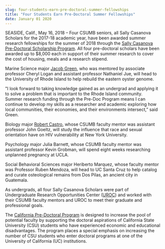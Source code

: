 ```yaml
---
slug: four-students-earn-pre-doctoral-summer-fellowships
title: "Four Students Earn Pre-Doctoral Summer Fellowships"
date: January 01 2020
---
```


<p>SEASIDE, Calif., May 16, 2018 – Four CSUMB seniors, all Sally Casanova Scholars for the 2017-18 academic year, have been awarded summer research fellowships for the summer of 2018 through the <a href="http://www.calstate.edu/predoc/scholars/">Sally Casanova Pre-Doctoral Scholarship Program</a>. All four pre-doctoral scholars  have been awarded up to $8,000 each in support of their summer research to cover the cost of housing, meals and a research stipend.</p><p>Marine Science major <a href="https://csumb.edu/naturalsciences/jacob-green-recipient-sally-casanova-pre-doctoral-scholarship">Jacob Green</a>, who was mentored by associate professor Cheryl Logan and assistant professor Nathaniel Jue, will head to the University of Rhode Island to help rebuild the eastern oyster genome.</p><p>"I look forward to taking knowledge gained as an undergrad and applying it to solve a problem that is important to the Rhode Island community. Summer research funding through the Pre-Doc Program means I can continue to develop my skills as a researcher and academic exploring how local communities, their economies, and their environments intersect,” said Green.</p><p>Biology major <a href="https://robertcastroblog.wordpress.com/">Robert Castro</a>, whose CSUMB faculty mentor was assistant professor John Goeltz, will study the influence that race and sexual orientation have on HIV vulnerability at New York University.</p><p>Psychology major Julia Barnett, whose CSUMB faculty mentor was assistant professor Kevin Grobman, will spend eight weeks researching unplanned pregnancy at UCLA.</p><p>Social Behavioral Sciences major Heriberto Marquez, whose faculty mentor was Professor Ruben Mendoza, will head to UC Santa Cruz to help catalog and curate osteological remains from Dos Pilas, an ancient city in Guatemala.</p><p>As undergrads, all four Sally Casanova Scholars were part of Undergraduate Research Opportunities Center (<a href="http://csumb.edu/uroc">UROC</a>) and worked with their CSUMB faculty mentors and UROC to meet their graduate and professional goals.</p><p>The <a href="http://www.calstate.edu/predoc/apply/">California Pre-Doctoral Program</a> is designed to increase the pool of potential faculty by supporting the doctoral aspirations of California State University (CSU) students who have experienced economic and educational disadvantages. The program places a special emphasis on increasing the number of CSU students who enter doctoral programs at one of the University of California (UC) institutions.</p>
